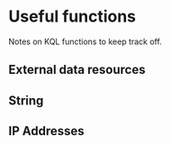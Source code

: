 # Useful functions

Notes on KQL functions to keep track off.

## External data resources

## String

## IP Addresses

